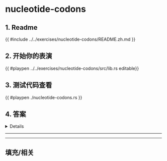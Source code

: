 # nucleotide-codons
## 1. Readme

 {{ #include ../../exercises/nucleotide-codons/README.zh.md }}

 ## 2. 开始你的表演

 {{ #playpen ../../exercises/nucleotide-codons/src/lib.rs editable}}

 ## 3. 测试代码查看

 {{ #playpen ./nucleotide-codons.rs }}

 ## 4. 答案

 <details>

 {{ #playpen ../../exercises/nucleotide-codons/example.rs }}

 </details>

 ---
 ---

 ## 填充/相关


